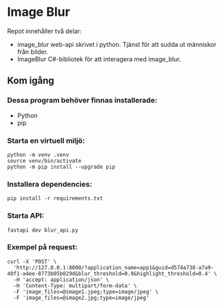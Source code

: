 # Image Blur
Repot innehåller två delar:
* image_blur
  web-api skrivet i python. Tjänst för att sudda ut människor från bilder.
* ImageBlur
  C#-bibliotek för att interagera med image_blur.

## Kom igång

### Dessa program behöver finnas installerade:
* Python
* pip

### Starta en virtuell miljö:
```console
python -m venv .venv
source venv/bin/activate
python -m pip install --upgrade pip
```

### Installera dependencies:
```console
pip install -r requirements.txt
```

### Starta API:
```console
fastapi dev blur_api.py
```

### Exempel på request:
```console
curl -X 'POST' \
  'http://127.0.0.1:8000/?application_name=app1&guid=d574a738-a7a9-40f1-a4ee-8773b05b029d&blur_threshold=0.9&highlight_threshold=0.4' \
  -H 'accept: application/json' \
  -H 'Content-Type: multipart/form-data' \
  -F 'image_files=@image1.jpeg;type=image/jpeg' \
  -F 'image_files=@image2.jpg;type=image/jpeg'
```
